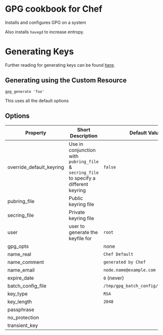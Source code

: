 # GPG cookbook for Chef

Installs and configures GPG on a system

Also installs `havegd` to increase entropy.

# Generating Keys

Further reading for generating keys can be found [here](https://www.gnupg.org/documentation/manuals/gnupg-devel/Unattended-GPG-key-generation.html).

## Generating using the Custom Resource

`gpg_generate 'foo'`

This uses all the default options

## Options

Property                 | Short Description                                                                      | Default Values
------------------------ | -------------------------------------------------------------------------------------- | -------------------------------------
override_default_keyring | Use in conjunction with `pubring_file` & `secring_file` to specify a different keyring | `false`                               |
pubring_file             | Public keyring file                                                                    |                                       |
secring_file             | Private keyring file                                                                   |                                       |
user                     | user to generate the keyfile for                                                       | `root`                                |
gpg_opts                 |                                                                                        | none                                  |
name_real                |                                                                                        | `Chef Default`                        |
name_comment             |                                                                                        | `generated by Chef`                   |
name_email               |                                                                                        | `node.name@example.com`               |
expire_date              |                                                                                        | `0` (never)                           |
batch_config_file        |                                                                                        | `/tmp/gpg_batch_config/resource_name` |
key_type                 |                                                                                        | `RSA`                                 |
key_length               |                                                                                        | `2048`                                |
passphrase               |                                                                                        |                                       |
no_protection            |                                                                                        |                                       |
transient_key            |                                                                                        |                                       |
